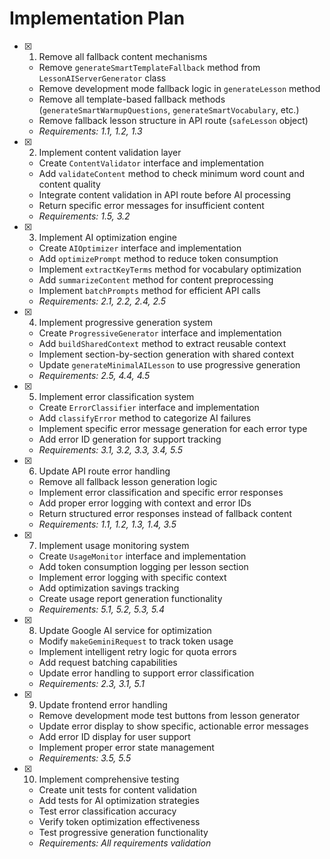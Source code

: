 # Implementation Plan

- [x] 1. Remove all fallback content mechanisms

  - Remove `generateSmartTemplateFallback` method from `LessonAIServerGenerator` class
  - Remove development mode fallback logic in `generateLesson` method
  - Remove all template-based fallback methods (`generateSmartWarmupQuestions`, `generateSmartVocabulary`, etc.)
  - Remove fallback lesson structure in API route (`safeLesson` object)
  - _Requirements: 1.1, 1.2, 1.3_

- [x] 2. Implement content validation layer

  - Create `ContentValidator` interface and implementation
  - Add `validateContent` method to check minimum word count and content quality
  - Integrate content validation in API route before AI processing
  - Return specific error messages for insufficient content
  - _Requirements: 1.5, 3.2_

- [x] 3. Implement AI optimization engine

  - Create `AIOptimizer` interface and implementation
  - Add `optimizePrompt` method to reduce token consumption
  - Implement `extractKeyTerms` method for vocabulary optimization
  - Add `summarizeContent` method for content preprocessing
  - Implement `batchPrompts` method for efficient API calls
  - _Requirements: 2.1, 2.2, 2.4, 2.5_

- [x] 4. Implement progressive generation system

  - Create `ProgressiveGenerator` interface and implementation
  - Add `buildSharedContext` method to extract reusable context
  - Implement section-by-section generation with shared context
  - Update `generateMinimalAILesson` to use progressive generation
  - _Requirements: 2.5, 4.4, 4.5_

- [x] 5. Implement error classification system

  - Create `ErrorClassifier` interface and implementation
  - Add `classifyError` method to categorize AI failures
  - Implement specific error message generation for each error type
  - Add error ID generation for support tracking
  - _Requirements: 3.1, 3.2, 3.3, 3.4, 5.5_

- [x] 6. Update API route error handling

  - Remove all fallback lesson generation logic
  - Implement error classification and specific error responses
  - Add proper error logging with context and error IDs
  - Return structured error responses instead of fallback content
  - _Requirements: 1.1, 1.2, 1.3, 1.4, 3.5_

- [x] 7. Implement usage monitoring system

  - Create `UsageMonitor` interface and implementation
  - Add token consumption logging per lesson section
  - Implement error logging with specific context
  - Add optimization savings tracking
  - Create usage report generation functionality
  - _Requirements: 5.1, 5.2, 5.3, 5.4_

- [x] 8. Update Google AI service for optimization

  - Modify `makeGeminiRequest` to track token usage
  - Implement intelligent retry logic for quota errors
  - Add request batching capabilities
  - Update error handling to support error classification
  - _Requirements: 2.3, 3.1, 5.1_

- [x] 9. Update frontend error handling

  - Remove development mode test buttons from lesson generator
  - Update error display to show specific, actionable error messages
  - Add error ID display for user support
  - Implement proper error state management
  - _Requirements: 3.5, 5.5_

- [x] 10. Implement comprehensive testing



  - Create unit tests for content validation
  - Add tests for AI optimization strategies
  - Test error classification accuracy
  - Verify token optimization effectiveness
  - Test progressive generation functionality
  - _Requirements: All requirements validation_
